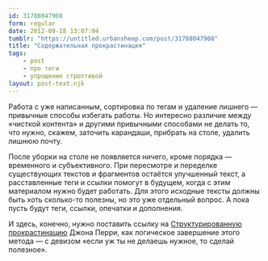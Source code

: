 ```yaml
---
id: 31788047908
form: regular
date: 2012-09-18 13:07:04
tumblr: "https://untitled.urbansheep.com/post/31788047908"
title: "Содержательная прокрастинация"
tags:
    - post
    - про теги
    - упрощение строптивой
layout: post-text.njk
---
```


<p>Работа с уже написанным, сортировка по тегам и удаление лишнего — привычные способы избегать работы. Но интересно различие между «чисткой контента» и другими привычными способами не делать то, что нужно, скажем, заточить карандаши, прибрать на столе, удалить лишнюю почту.</p>

<p>После уборки на столе не появляется ничего, кроме порядка — временного и субъективного. При пересмотре и переделке существующих текстов и фрагментов остаётся улучшенный текст, а расставленные теги и ссылки помогут в будущем, когда с этим материалом нужно будет работать. Для этого исходные тексты должны быть хоть сколько-то полезны, но это уже отдельный вопрос. А пока пусть будут теги, ссылки, опечатки и дополнения.</p>

<p>И здесь, конечно, нужно поставить ссылку на <a href="http://habrahabr.ru/post/30037/">Структурированную прокрастинацию</a> Джона Перри, как логическое завершение этого метода — с девизом «если уж ты не делаешь нужное, то сделай полезное».</p>

